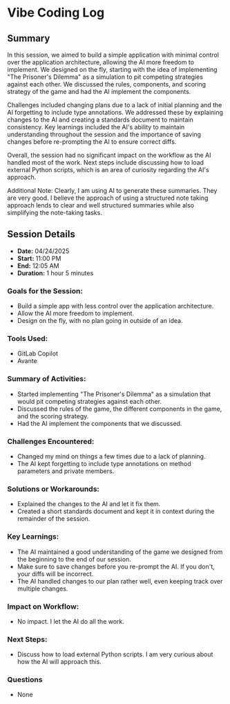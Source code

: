 # Vibe Coding Log

## Summary

In this session, we aimed to build a simple application with minimal control over the application
architecture, allowing the AI more freedom to implement. We designed on the fly, starting with the
idea of implementing "The Prisoner's Dilemma" as a simulation to pit competing strategies against
each other. We discussed the rules, components, and scoring strategy of the game and had the AI
implement the components.

Challenges included changing plans due to a lack of initial planning and the AI forgetting to
include type annotations. We addressed these by explaining changes to the AI and creating a
standards document to maintain consistency. Key learnings included the AI's ability to maintain
understanding throughout the session and the importance of saving changes before re-prompting the AI
to ensure correct diffs.

Overall, the session had no significant impact on the workflow as the AI handled most of the work.
Next steps include discussing how to load external Python scripts, which is an area of curiosity
regarding the AI's approach.

Additional Note: Clearly, I am using AI to generate these summaries. They are very good.  I believe
the approach of using a structured note taking approach lends to clear and well structured summaries
while also simplifying the note-taking tasks.

## Session Details

- **Date:** 04/24/2025
- **Start:** 11:00 PM
- **End:** 12:05 AM
- **Duration:** 1 hour 5 minutes

### Goals for the Session:

- Build a simple app with less control over the application architecture.
- Allow the AI more freedom to implement.
- Design on the fly, with no plan going in outside of an idea.

### Tools Used:

- GitLab Copilot
- Avante

### Summary of Activities:

- Started implementing "The Prisoner's Dilemma" as a simulation that would pit competing strategies against each other.
- Discussed the rules of the game, the different components in the game, and the scoring strategy.
- Had the AI implement the components that we discussed.

### Challenges Encountered:

- Changed my mind on things a few times due to a lack of planning.
- The AI kept forgetting to include type annotations on method parameters and private members.

### Solutions or Workarounds:

- Explained the changes to the AI and let it fix them.
- Created a short standards document and kept it in context during the remainder of the session.

### Key Learnings:

- The AI maintained a good understanding of the game we designed from the beginning to the end of our session.
- Make sure to save changes before you re-prompt the AI. If you don't, your diffs will be incorrect.
- The AI handled changes to our plan rather well, even keeping track over multiple changes.

### Impact on Workflow:

- No impact. I let the AI do all the work.

### Next Steps:

- Discuss how to load external Python scripts. I am very curious about how the AI will approach this.

### Questions

- None

